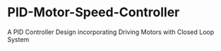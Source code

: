 # PID-Motor-Speed-Controller
A PID Controller Design incorporating Driving Motors with Closed Loop System
